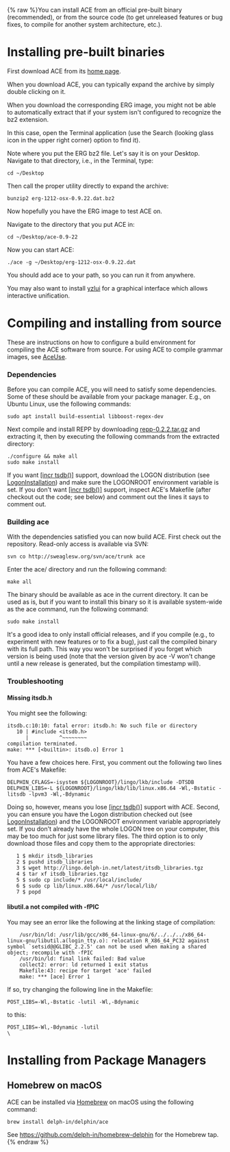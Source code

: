{% raw %}You can install ACE from an official pre-built binary (recommended), or
from the source code (to get unreleased features or bug fixes, to
compile for another system architecture, etc.).

# Installing pre-built binaries

First download ACE from its [home
page](http://sweaglesw.org/linguistics/ace/).

When you download ACE, you can typically expand the archive by simply
double clicking on it.

When you download the corresponding ERG image, you might not be able to
automatically extract that if your system isn't configured to recognize
the bz2 extension.

In this case, open the Terminal application (use the Search (looking
glass icon in the upper right corner) option to find it).

Note where you put the ERG bz2 file. Let's say it is on your Desktop.
Navigate to that directory, i.e., in the Terminal, type:

    cd ~/Desktop

Then call the proper utility directly to expand the archive:

    bunzip2 erg-1212-osx-0.9.22.dat.bz2

Now hopefully you have the ERG image to test ACE on.

Navigate to the directory that you put ACE in:

    cd ~/Desktop/ace-0.9-22

Now you can start ACE:

    ./ace -g ~/Desktop/erg-1212-osx-0.9.22.dat

You should add ace to your path, so you can run it from anywhere.

You may also want to install [yzlui](../AceLui) for a graphical interface
which allows interactive unification.

# Compiling and installing from source

These are instructions on how to configure a build environment for
compiling the ACE software from source. For using ACE to compile grammar
images, see [AceUse](../AceUse).

### Dependencies

Before you can compile ACE, you will need to satisfy some dependencies.
Some of these should be available from your package manager. E.g., on
Ubuntu Linux, use the following commands:

    sudo apt install build-essential libboost-regex-dev

Next compile and install REPP by downloading
[repp-0.2.2.tar.gz](http://sweaglesw.com/linguistics/repp-0.2.2.tar.gz)
and extracting it, then by executing the following commands from the
extracted directory:

    ./configure && make all
    sudo make install

If you want [\[incr tsdb()\]](http://www.delph-in.net/itsdb) support,
download the LOGON distribution (see
[LogonInstallation](../LogonInstallation)) and make sure the LOGONROOT
environment variable is set. If you don't want [\[incr
tsdb()\]](http://www.delph-in.net/itsdb) support, inspect ACE's Makefile
(after checkout out the code; see below) and comment out the lines it
says to comment out.

### Building ace

With the dependencies satisfied you can now build ACE. First check out
the repository. Read-only access is available via SVN:

    svn co http://sweaglesw.org/svn/ace/trunk ace

Enter the ace/ directory and run the following command:

    make all

The binary should be available as ace in the current directory. It can
be used as is, but if you want to install this binary so it is available
system-wide as the ace command, run the following command:

    sudo make install

It's a good idea to only install official releases, and if you compile
(e.g., to experiment with new features or to fix a bug), just call the
compiled binary with its full path. This way you won't be surprised if
you forget which version is being used (note that the version given by
ace -V won't change until a new release is generated, but the
compilation timestamp will).

### Troubleshooting

#### Missing itsdb.h

You might see the following:

    itsdb.c:10:10: fatal error: itsdb.h: No such file or directory
       10 | #include <itsdb.h>
          |          ^~~~~~~~~
    compilation terminated.
    make: *** [<builtin>: itsdb.o] Error 1

You have a few choices here. First, you comment out the following two
lines from ACE's Makefile:

    DELPHIN_CFLAGS=-isystem ${LOGONROOT}/lingo/lkb/include -DTSDB
    DELPHIN_LIBS=-L ${LOGONROOT}/lingo/lkb/lib/linux.x86.64 -Wl,-Bstatic -litsdb -lpvm3 -Wl,-Bdynamic

Doing so, however, means you lose [\[incr
tsdb()\]](http://www.delph-in.net/itsdb) support with ACE. Second, you
can ensure you have the Logon distribution checked out (see
[LogonInstallation](../LogonInstallation)) and the LOGONROOT environment
variable appropriately set. If you don't already have the whole LOGON
tree on your computer, this may be too much for just some library files.
The third option is to only download those files and copy them to the
appropriate directories:

```
   1 $ mkdir itsdb_libraries
   2 $ pushd itsdb_libraries
   3 $ wget http://lingo.delph-in.net/latest/itsdb_libraries.tgz
   4 $ tar xf itsdb_libraries.tgz
   5 $ sudo cp include/* /usr/local/include/
   6 $ sudo cp lib/linux.x86.64/* /usr/local/lib/
   7 $ popd
```

#### libutil.a not compiled with -fPIC

You may see an error like the following at the linking stage of
compilation:

        /usr/bin/ld: /usr/lib/gcc/x86_64-linux-gnu/6/../../../x86_64-linux-gnu/libutil.a(login_tty.o): relocation R_X86_64_PC32 against symbol `setsid@@GLIBC_2.2.5' can not be used when making a shared object; recompile with -fPIC
        /usr/bin/ld: final link failed: Bad value
        collect2: error: ld returned 1 exit status
        Makefile:43: recipe for target 'ace' failed
        make: *** [ace] Error 1

If so, try changing the following line in the Makefile:

    POST_LIBS=-Wl,-Bstatic -lutil -Wl,-Bdynamic

to this:

    POST_LIBS=-Wl,-Bdynamic -lutil
    \

# Installing from Package Managers

## Homebrew on macOS

ACE can be installed via [Homebrew](https://brew.sh) on macOS using the
following command:

    brew install delph-in/delphin/ace

See <https://github.com/delph-in/homebrew-delphin> for the Homebrew tap.
{% endraw %}